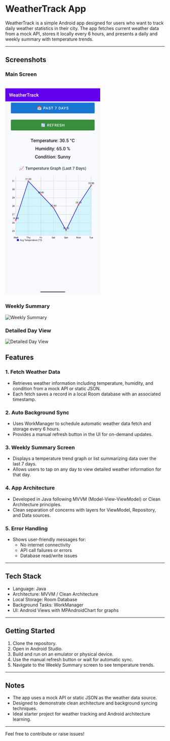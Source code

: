 # WeatherTrack App

WeatherTrack is a simple Android app designed for users who want to track daily weather statistics in their city. The app fetches current weather data from a mock API, stores it locally every 6 hours, and presents a daily and weekly summary with temperature trends.

---

## Screenshots

### Main Screen  
<img src="screenshots/home_screen.png" alt="Main Screen" width="300"/>

### Weekly Summary  
<img src="screenshots/weekly_summary.png" alt="Weekly Summary" width="300"/>

### Detailed Day View  
<img src="screenshots/past_7days.png" alt="Detailed Day View" width="300"/>


## Features

### 1. Fetch Weather Data
- Retrieves weather information including temperature, humidity, and condition from a mock API or static JSON.
- Each fetch saves a record in a local Room database with an associated timestamp.

### 2. Auto Background Sync
- Uses WorkManager to schedule automatic weather data fetch and storage every 6 hours.
- Provides a manual refresh button in the UI for on-demand updates.

### 3. Weekly Summary Screen
- Displays a temperature trend graph or list summarizing data over the last 7 days.
- Allows users to tap on any day to view detailed weather information for that day.

### 4. App Architecture
- Developed in Java following MVVM (Model-View-ViewModel) or Clean Architecture principles.
- Clean separation of concerns with layers for ViewModel, Repository, and Data sources.

### 5. Error Handling
- Shows user-friendly messages for:
  - No internet connectivity
  - API call failures or errors
  - Database read/write issues

---

## Tech Stack
- Language: Java
- Architecture: MVVM / Clean Architecture
- Local Storage: Room Database
- Background Tasks: WorkManager
- UI: Android Views with MPAndroidChart for graphs

---

## Getting Started

1. Clone the repository.
2. Open in Android Studio.
3. Build and run on an emulator or physical device.
4. Use the manual refresh button or wait for automatic sync.
5. Navigate to the Weekly Summary screen to see temperature trends.

---

## Notes
- The app uses a mock API or static JSON as the weather data source.
- Designed to demonstrate clean architecture and background syncing techniques.
- Ideal starter project for weather tracking and Android architecture learning.

---

Feel free to contribute or raise issues!
